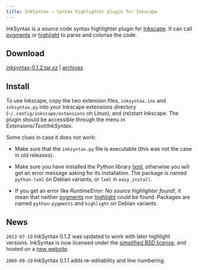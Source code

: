 ```yaml
---
title: InkSyntax – Syntax highlighter plugin for Inkscape
---
```


InkSyntax is a source code syntax highlighter plugin for
[Inkscape](http://www.inkscape.org). It can call
[pygments](http://www.pygments.org/) or
[highlight](http://www.andre-simon.de/doku/highlight/en/highlight.html) to
parse and colorise the code.

## Download

[inksyntax-0.1.2.tar.xz](../data/inksyntax/inksyntax-0.1.2.tar.xz)
|
[archives](../data/inksyntax)

## Install

To use Inkscape, copy the two extension files, `inksyntax.inx` and
`inksyntax.py` into your Inkscape extensions directory
(`~/.config/inkscape/extensions` on Linux), and (re)start Inkscape. The plugin
should be accessible through the menu in *Extensions*/*Text*/*InkSyntax*.

Some clues in case it does not work:

- Make sure that the `inksyntax.py` file is executable (this was not the case
  in old releases).

- Make sure you have installed the Python library [lxml](http://lxml.de),
  otherwise you will get an error message asking for its installation. The
  package is named `python-lxml` on Debian variants, or `lxml`
  in `easy_install`.

- If you get an error like *RuntimeError: No source highlighter found!*, it
  mean that neither [pygments](http://www.pygments.org/) nor
  [highlight](http://www.andre-simon.de/doku/highlight/en/highlight.html)
  could be found. Packages are named `python-pygments` and `highlight` on
  Debian variants.

## News
`2013-07-19`      InkSyntax 0.1.2 was updated to work with later highlight
versions. InkSyntax is now licensed under the
[simplified BSD license](../data/inksyntax/COPYING), and hosted on
a [new website](http://xico.atelo.org/projects/inksyntax.html).

`2009-09-29`      InkSyntax 0.1.1 adds re-editability and line numbering.
